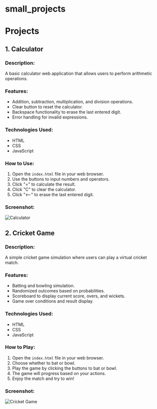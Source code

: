 # small_projects
# Projects

## 1. Calculator

### Description:
A basic calculator web application that allows users to perform arithmetic operations.

### Features:
- Addition, subtraction, multiplication, and division operations.
- Clear button to reset the calculator.
- Backspace functionality to erase the last entered digit.
- Error handling for invalid expressions.

### Technologies Used:
- HTML
- CSS
- JavaScript

### How to Use:
1. Open the `index.html` file in your web browser.
2. Use the buttons to input numbers and operators.
3. Click "=" to calculate the result.
4. Click "C" to clear the calculator.
5. Click "<--" to erase the last entered digit.

### Screenshot:
![Calculator]([calculator_screenshot.png](https://github.com/Paromita-maji/small_projects/blob/main/calculator/ss/Screenshot%202024-05-24%20232458.png))

## 2. Cricket Game

### Description:
A simple cricket game simulation where users can play a virtual cricket match.

### Features:
- Batting and bowling simulation.
- Randomized outcomes based on probabilities.
- Scoreboard to display current score, overs, and wickets.
- Game over conditions and result display.

### Technologies Used:
- HTML
- CSS
- JavaScript

### How to Play:
1. Open the `index.html` file in your web browser.
2. Choose whether to bat or bowl.
3. Play the game by clicking the buttons to bat or bowl.
4. The game will progress based on your actions.
5. Enjoy the match and try to win!

### Screenshot:
![Cricket Game]([cricket_game_screenshot.png](https://github.com/Paromita-maji/small_projects/blob/main/cricket%20game/ss/Screenshot%202024-05-24%20232545.png))

